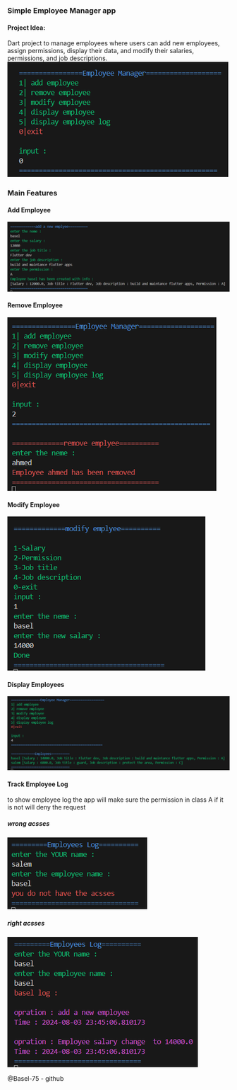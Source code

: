 ### Simple Employee Manager app


#### Project Idea:
Dart project to manage employees where users can add new employees, assign permissions, display their data, and modify their salaries, permissions, and job descriptions.
![Main](./asesst/image/main.bmp)
### Main Features

#### Add Employee
![add function](./asesst/image/add.bmp)
#### Remove Employee
![remove function](./asesst/image/remove.bmp)
#### Modify Employee
![modify function](./asesst/image/modify.bmp)
#### Display Employees
![display function](./asesst/image/display.bmp)
#### Track Employee Log
to show employee log the app will make sure the permission in class A
if it is not will deny the request
##### wrong acsses
![wrong acsses ](./asesst/image/no%20acsses.bmp)
##### right acsses
![right acsess ](./asesst/image/log.bmp)


@Basel-75 - github